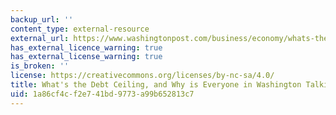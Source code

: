 ```yaml
---
backup_url: ''
content_type: external-resource
external_url: https://www.washingtonpost.com/business/economy/whats-the-debt-ceiling-and-why-is-everyone-in-washington-talking-about-it/2011/04/15/AFSS4R1D_story.html
has_external_licence_warning: true
has_external_license_warning: true
is_broken: ''
license: https://creativecommons.org/licenses/by-nc-sa/4.0/
title: What's the Debt Ceiling, and Why is Everyone in Washington Talking about It?
uid: 1a86cf4c-f2e7-41bd-9773-a99b652813c7
---
```

